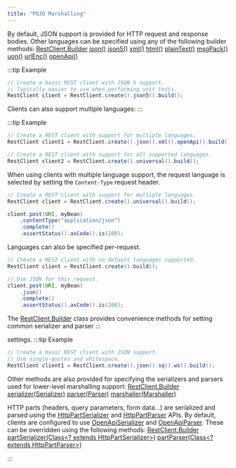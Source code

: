 ```yaml
---
title: "POJO Marshalling"
---
```


By default, JSON support is provided for HTTP request and response bodies.
Other languages can be specified using any of the following builder methods:
<tree>
<node-0><java-class>[RestClient.Builder]({{API_DOCS}}/org/apache/juneau/rest/client/RestClient/Builder.html)</java-class></node-0>
<node-1><java-method>[json()]({{API_DOCS}}/org/apache/juneau/rest/client/RestClient/Builder.html#json())</java-method></node-1>
<node-1><java-method>[json5()]({{API_DOCS}}/org/apache/juneau/rest/client/RestClient/Builder.html#json5())</java-method></node-1>
<node-1><java-method>[xml()]({{API_DOCS}}/org/apache/juneau/rest/client/RestClient/Builder.html#xml())</java-method></node-1>
<node-1><java-method>[html()]({{API_DOCS}}/org/apache/juneau/rest/client/RestClient/Builder.html#html())</java-method></node-1>
<node-1><java-method>[plainText()]({{API_DOCS}}/org/apache/juneau/rest/client/RestClient/Builder.html#plainText())</java-method></node-1>
<node-1><java-method>[msgPack()]({{API_DOCS}}/org/apache/juneau/rest/client/RestClient/Builder.html#msgPack())</java-method></node-1>
<node-1><java-method>[uon()]({{API_DOCS}}/org/apache/juneau/rest/client/RestClient/Builder.html#uon())</java-method></node-1>
<node-1><java-method>[urlEnc()]({{API_DOCS}}/org/apache/juneau/rest/client/RestClient/Builder.html#urlEnc())</java-method></node-1>
<node-1><java-method>[openApi()]({{API_DOCS}}/org/apache/juneau/rest/client/RestClient/Builder.html#openApi())</java-method></node-1>
</tree>

:::tip Example


```java
// Create a basic REST client with JSON 5 support.
// Typically easier to use when performing unit tests.
RestClient client = RestClient.create().json5().build();
```


Clients can also support multiple languages:
:::

:::tip Example


```java
// Create a REST client with support for multiple languages.
RestClient client1 = RestClient.create().json().xml().openApi().build();

// Create a REST client with support for all supported languages.
RestClient client2 = RestClient.create().universal().build();
```


When using clients with multiple language support, the request language is selected by setting the `Content-Type`
request header.

```java
// Create a REST client with support for multiple languages.
RestClient client = RestClient.create().universal().build();

client.post(URI, myBean)
    .contentType("application/json")
    .complete()
    .assertStatus().asCode().is(200);
```


Languages can also be specified per-request.

```java
// Create a REST client with no default languages supported.
RestClient client = RestClient.create().build();

// Use JSON for this request.
client.post(URI, myBean)
    .json()
    .complete()
    .assertStatus().asCode().is(200);
```


The [RestClient.Builder]({{API_DOCS}}/org/apache/juneau/rest/client/RestClient/Builder.html) class provides convenience methods for setting common serializer and parser
:::

settings.
:::tip Example


```java
// Create a basic REST client with JSON support.
// Use single-quotes and whitespace.
RestClient client1 = RestClient.create().json().sq().ws().build();
```


Other methods are also provided for specifying the serializers and parsers used for lower-level marshalling support:
<tree>
<node-0><java-class>[RestClient.Builder]({{API_DOCS}}/org/apache/juneau/rest/client/RestClient/Builder.html)</java-class></node-0>
<node-1><java-method>[serializer(Serializer)]({{API_DOCS}}/org/apache/juneau/rest/client/RestClient/Builder.html#serializer(Serializer))</java-method></node-1>
<node-1><java-method>[parser(Parser)]({{API_DOCS}}/org/apache/juneau/rest/client/RestClient/Builder.html#parser(Parser))</java-method></node-1>
<node-1><java-method>[marshaller(Marshaller)]({{API_DOCS}}/org/apache/juneau/rest/client/RestClient/Builder.html#marshaller(Marshaller))</java-method></node-1>
</tree>

HTTP parts (headers, query parameters, form data...) are serialized and parsed using the [HttpPartSerializer]({{API_DOCS}}/org/apache/juneau/httppart/HttpPartSerializer.html)
and [HttpPartParser]({{API_DOCS}}/org/apache/juneau/httppart/HttpPartParser.html) APIs.  By default, clients are configured to use [OpenApiSerializer]({{API_DOCS}}/org/apache/juneau/oapi/OpenApiSerializer.html) and
[OpenApiParser]({{API_DOCS}}/org/apache/juneau/oapi/OpenApiParser.html).  These can be overridden using the following methods:
<tree>
<node-0><java-class>[RestClient.Builder]({{API_DOCS}}/org/apache/juneau/rest/client/RestClient/Builder.html)</java-class></node-0>
<node-1><java-method>[partSerializer(Class&lt;? extends HttpPartSerializer&gt;)]({{API_DOCS}}/org/apache/juneau/rest/client/RestClient/Builder.html#partSerializer(Class))</java-method></node-1>
<node-1><java-method>[partParser(Class&lt;? extends HttpPartParser&gt;)]({{API_DOCS}}/org/apache/juneau/rest/client/RestClient/Builder.html#partParser(Class))</java-method></node-1>
</tree>

:::
